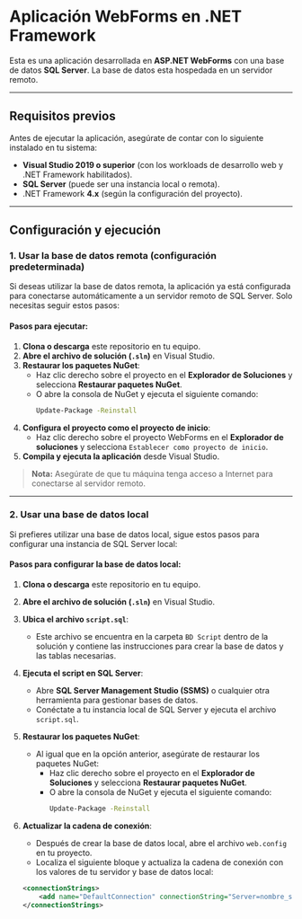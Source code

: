 # Aplicación WebForms en .NET Framework

Esta es una aplicación desarrollada en **ASP.NET WebForms** con una base de datos **SQL Server**. La base de datos esta hospedada en un servidor remoto.

---

## **Requisitos previos**

Antes de ejecutar la aplicación, asegúrate de contar con lo siguiente instalado en tu sistema:

- **Visual Studio 2019 o superior** (con los workloads de desarrollo web y .NET Framework habilitados).
- **SQL Server** (puede ser una instancia local o remota).
- .NET Framework **4.x** (según la configuración del proyecto).

---

## **Configuración y ejecución**

### **1. Usar la base de datos remota (configuración predeterminada)**

Si deseas utilizar la base de datos remota, la aplicación ya está configurada para conectarse automáticamente a un servidor remoto de SQL Server. Solo necesitas seguir estos pasos:

#### Pasos para ejecutar:

1. **Clona o descarga** este repositorio en tu equipo.
2. **Abre el archivo de solución (`.sln`)** en Visual Studio.
3. **Restaurar los paquetes NuGet**:
   - Haz clic derecho sobre el proyecto en el **Explorador de Soluciones** y selecciona **Restaurar paquetes NuGet**.
   - O abre la consola de NuGet y ejecuta el siguiente comando:
     ```bash
     Update-Package -Reinstall
     ```
4. **Configura el proyecto como el proyecto de inicio**:
   - Haz clic derecho sobre el proyecto WebForms en el **Explorador de soluciones** y selecciona `Establecer como proyecto de inicio`.
5. **Compila y ejecuta la aplicación** desde Visual Studio.

> **Nota:** Asegúrate de que tu máquina tenga acceso a Internet para conectarse al servidor remoto.

---

### **2. Usar una base de datos local**

Si prefieres utilizar una base de datos local, sigue estos pasos para configurar una instancia de SQL Server local:

#### Pasos para configurar la base de datos local:

1. **Clona o descarga** este repositorio en tu equipo.
2. **Abre el archivo de solución (`.sln`)** en Visual Studio.
3. **Ubica el archivo `script.sql`**:
   - Este archivo se encuentra en la carpeta `BD Script` dentro de la solución y contiene las instrucciones para crear la base de datos y las tablas necesarias.
   
4. **Ejecuta el script en SQL Server**:
   - Abre **SQL Server Management Studio (SSMS)** o cualquier otra herramienta para gestionar bases de datos.
   - Conéctate a tu instancia local de SQL Server y ejecuta el archivo `script.sql`.

5. **Restaurar los paquetes NuGet**:
   - Al igual que en la opción anterior, asegúrate de restaurar los paquetes NuGet:
     - Haz clic derecho sobre el proyecto en el **Explorador de Soluciones** y selecciona **Restaurar paquetes NuGet**.
     - O abre la consola de NuGet y ejecuta el siguiente comando:
       ```bash
       Update-Package -Reinstall
       ```

6. **Actualizar la cadena de conexión**:
   - Después de crear la base de datos local, abre el archivo `web.config` en tu proyecto.
   - Localiza el siguiente bloque y actualiza la cadena de conexión con los valores de tu servidor y base de datos local:

   ```xml
   <connectionStrings>
       <add name="DefaultConnection" connectionString="Server=nombre_servidor;Database=nombre_base_datos;User Id=usuario;Password=contraseña;" providerName="System.Data.SqlClient" />
   </connectionStrings>
